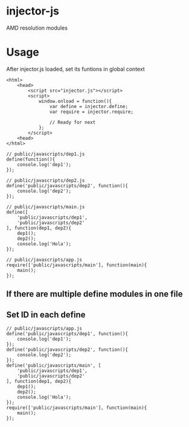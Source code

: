 # injector-js 
AMD resolution modules

# Usage 
After injector.js loaded, set its funtions in global context

```shell
<html>
    <head>
        <script src="injector.js"></script>
        <script>
            window.onload = function(){
                var define = injector.define;
                var require = injector.require;

                // Ready for next
            };
        </script>
    <head>
</html>
```

```shell
// public/javascripts/dep1.js
define(function(){
    console.log('dep1');
});
```

```shell
// public/javascripts/dep2.js
define('public/javascripts/dep2', function(){
    console.log('dep2');
});
```

```shell
// public/javascripts/main.js
define([
    'public/javascripts/dep1',
    'public/javascripts/dep2'
], function(dep1, dep2){
    dep1();
    dep2();
    console.log('Hola');
});
```

```shell
// public/javascripts/app.js
require(['public/javascripts/main'], function(main){
    main();
});
```

## If there are multiple define modules in one file
## Set ID in each define
```shell
// public/javascripts/app.js
define('public/javascripts/dep1', function(){
    console.log('dep1');
});
define('public/javascripts/dep2', function(){
    console.log('dep2');
});
define('public/javascripts/main', [
    'public/javascripts/dep1',
    'public/javascripts/dep2'
], function(dep1, dep2){
    dep1();
    dep2();
    console.log('Hola');
});
require(['public/javascripts/main'], function(main){
    main();
});
```
